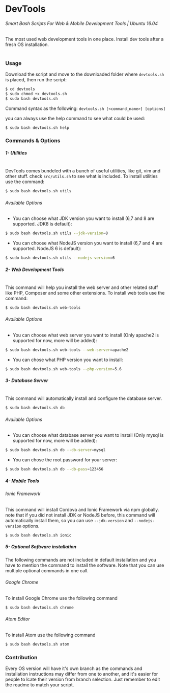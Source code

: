 # DevTools
###### Smart Bash Scripts For Web &amp; Mobile Development Tools | Ubuntu 16.04
The most used web development tools in one place. Install dev tools after a fresh OS installation.

#
### Usage
Download the script and move to the downloaded folder where `devtools.sh` is placed, then run the script:
```sh
$ cd devtools
$ sudo chmod +x devtools.sh
$ sudo bash devtools.sh
```
Command syntax as the following:
` devtools.sh [<command_name>] [options] `

you can always use the help command to see what could be used:
```sh
$ sudo bash devtools.sh help
```

### Commands &amp; Options
##### 1- Utilities
#
DevTools comes bundeled with a bunch of useful utilities, like git, vim and other stuff. check ` src/utils.sh ` to see what is included.
To install utilities use the command:
```sh
$ sudo bash devtools.sh utils
```
###### Available Options
- You can choose what JDK version you want to install (6,7 and 8 are supported. JDK8 is default):
```sh
$ sudo bash devtools.sh utils --jdk-version=8
```
- You can choose what NodeJS version you want to install (6,7 and 4 are supported. NodeJS 6 is default):
```sh
$ sudo bash devtools.sh utils --nodejs-version=6
```

##### 2- Web Development Tools
#
This command will help you install the web server and other related stuff like PHP, Composer and some other extensions.
To install web tools use the command:
```sh
$ sudo bash devtools.sh web-tools
```
###### Available Options
- You can choose what web server you want to install (Only apache2 is supported for now, more will be added):
```sh
$ sudo bash devtools.sh web-tools --web-server=apache2
```
- You can chose what PHP version you want to install:
```sh
$ sudo bash devtools.sh web-tools --php-version=5.6
```
##### 3- Database Server
#
This command will automatically install and configure the database server.
```sh
$ sudo bash devtools.sh db
```
###### Available Options
- You can choose what database server you want to install (Only mysql is supported for now, more will be added):
```sh
$ sudo bash devtools.sh db --db-server=mysql
```
- You can chose the root password for your server:
```sh
$ sudo bash devtools.sh db --db-pass=123456
```
##### 4- Mobile Tools
###### Ionic Framework
This command will install Cordova and Ionic Framework via npm globally. note that if you did not install JDK or NodeJS before, this command will automatically install them, so you can use `--jdk-version` and `--nodejs-version` options.
```sh
$ sudo bash devtools.sh ionic
```
##### 5- Optional Software installation
The following commands are not included in default installation and you have to mention the command to install the software. Note that you can use multiple optional commands in one call.

###### Google Chrome
To install Google Chrome use the following command
```sh
$ sudo bash devtools.sh chrome
```

###### Atom Editor
To install Atom use the following command
```sh
$ sudo bash devtools.sh atom
```

### Contribution
Every OS version will have it's own branch as the commands and installation instructions may differ from one to another, and it's easier for people to lcate their version from branch selection. Just remember to edit the readme to match your script.

